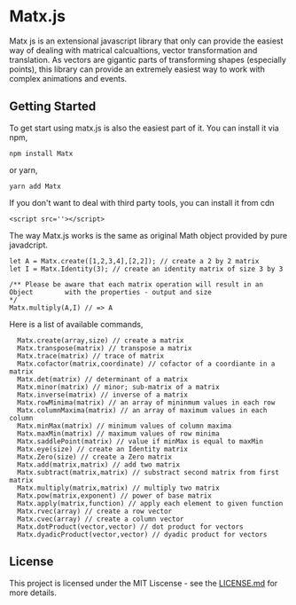 # Matx.js

Matx js is an extensional javascript library that only can provide the easiest way of dealing with matrical calcualtions, vector transformation and translation. As vectors are gigantic parts of transforming shapes (especially points), this library can provide an extremely easiest way to work with complex animations and events.

## Getting Started
To get start using matx.js is also the easiest part of it.
You can install it via npm,
```
npm install Matx
```
or yarn,
```
yarn add Matx
```
If you don't want to deal with third party tools, you can install it from cdn
```
<script src=''></script>
```
The way Matx.js works is the same as original Math object provided by pure javadcript.
```
let A = Matx.create([1,2,3,4],[2,2]); // create a 2 by 2 matrix
let I = Matx.Identity(3); // create an identity matrix of size 3 by 3

/** Please be aware that each matrix operation will result in an Object        with the properties - output and size
*/
Matx.multiply(A,I) // => A

```
Here is a list of available commands,
```
  Matx.create(array,size) // create a matrix
  Matx.transpose(matrix) // transpose a matrix
  Matx.trace(matrix) // trace of matrix
  Matx.cofactor(matrix,coordinate) // cofactor of a coordiante in a matrix
  Matx.det(matrix) // determinant of a matrix
  Matx.minor(matrix) // minor; sub-matrix of a matrix
  Matx.inverse(matrix) // inverse of a matrix
  Matx.rowMinima(matrix) // an array of mininmum values in each row
  Matx.columnMaxima(matrix) // an array of maximum values in each column
  Matx.minMax(matrix) // minimum values of column maxima
  Matx.maxMin(matrix) // maximum values of row minima
  Matx.saddlePoint(matrix) // value if minMax is equal to maxMin
  Matx.eye(size) // create an Identity matrix
  Matx.Zero(size) // create a Zero matrix
  Matx.add(matrix,matrix) // add two matrix
  Matx.subtract(matrix,matrix) // substract second matrix from first matrix
  Matx.multiply(matrix,matrix) // multiply two matrix
  Matx.pow(matrix,exponent) // power of base matrix
  Matx.apply(matrix,function) // apply each element to given function
  Matx.rvec(array) // create a row vector
  Matx.cvec(array) // create a column vector
  Matx.dotProduct(vector,vector) // dot product for vectors
  Matx.dyadicProduct(vector,vector) // dyadic product for vectors

```
## License
This project is licensed under the MIT Liscense - see the [LICENSE.md](LICENSE.md) for more details.

